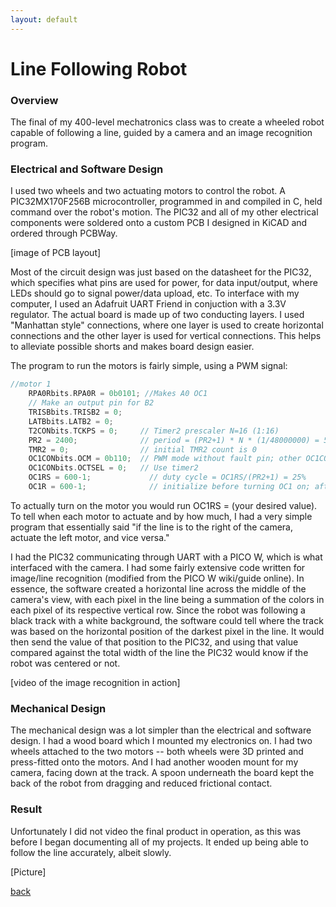 ```yaml
---
layout: default
---
```


# Line Following Robot

### Overview

The final of my 400-level mechatronics class was to create a wheeled robot capable of following a line, guided by a camera and an image recognition program.

### Electrical and Software Design

I used two wheels and two actuating motors to control the robot. A PIC32MX170F256B microcontroller, programmed in and compiled in C, held command over the robot's motion. The PIC32 and all of my other electrical components were soldered onto a custom PCB I designed in KiCAD and ordered through PCBWay.

[image of PCB layout]

Most of the circuit design was just based on the datasheet for the PIC32, which specifies what pins are used for power, for data input/output, where LEDs should go to signal power/data upload, etc. To interface with my computer, I used an Adafruit UART Friend in conjuction with a 3.3V regulator. The actual board is made up of two conducting layers. I used "Manhattan style" connections, where one layer is used to create horizontal connections and the other layer is used for vertical connections. This helps to alleviate possible shorts and makes board design easier.

The program to run the motors is fairly simple, using a PWM signal:

```C
//motor 1
    RPA0Rbits.RPA0R = 0b0101; //Makes A0 OC1
    // Make an output pin for B2
    TRISBbits.TRISB2 = 0;
    LATBbits.LATB2 = 0;
    T2CONbits.TCKPS = 0;     // Timer2 prescaler N=16 (1:16)
    PR2 = 2400;              // period = (PR2+1) * N * (1/48000000) = 50Hz, has to be less than 65000
    TMR2 = 0;                // initial TMR2 count is 0
    OC1CONbits.OCM = 0b110;  // PWM mode without fault pin; other OC1CON bits are defaults
    OC1CONbits.OCTSEL = 0;   // Use timer2
    OC1RS = 600-1;             // duty cycle = OC1RS/(PR2+1) = 25%
    OC1R = 600-1;              // initialize before turning OC1 on; afterward it is read-only
```

To actually turn on the motor you would run OC1RS = (your desired value). To tell when each motor to actuate and by how much, I had a very simple program that essentially said "if the line is to the right of the camera, actuate the left motor, and vice versa."

I had the PIC32 communicating through UART with a PICO W, which is what interfaced with the camera. I had some fairly extensive code written for image/line recognition (modified from the PICO W wiki/guide online). In essence, the software created a horizontal line across the middle of the camera's view, with each pixel in the line being a summation of the colors in each pixel of its respective vertical row. Since the robot was following a black track with a white background, the software could tell where the track was based on the horizontal position of the darkest pixel in the line. It would then send the value of that position to the PIC32, and using that value compared against the total width of the line the PIC32 would know if the robot was centered or not.

[video of the image recognition in action]

### Mechanical Design

The mechanical design was a lot simpler than the electrical and software design. I had a wood board which I mounted my electronics on. I had two wheels attached to the two motors -- both wheels were 3D printed and press-fitted onto the motors. And I had another wooden mount for my camera, facing down at the track. A spoon underneath the board kept the back of the robot from dragging and reduced frictional contact.

### Result

Unfortunately I did not video the final product in operation, as this was before I began documenting all of my projects. It ended up being able to follow the line accurately, albeit slowly.

[Picture]

[back](./)
